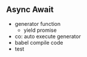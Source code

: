 ## Async Await
* generator function
  * yield promise
* co: auto execute generator
* babel compile code
* test
